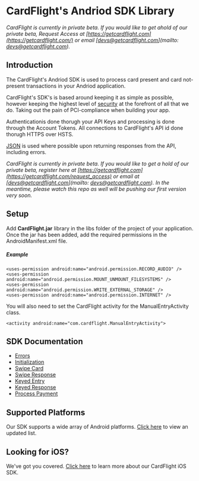 CardFlight's Andriod SDK Library
=================

*CardFlight is currently in private beta. If you would like to get ahold of our private beta, Request Access at [https://getcardflight.com](https://getcardflight.com/) or email [devs@getcardflight.com](mailto: devs@getcardflight.com).*

Introduction
------------

The CardFlight's Andriod SDK is used to process card present and card not-present transactions in your Andriod application.

CardFlight's SDK's is based around keeping it as simple as possible, however keeping the highest level of [security](https://developers.getcardflight.com/help/security) at the forefront of all that we do. Taking out the pain of PCI-compliance when building your app.

Authenticationis done thorugh your API Keys and processing is done through the Account Tokens. All connections to CardFlight's API id done thorugh HTTPS over HSTS.

[JSON](http://www.json.org) is used where possible upon returning responses from the API, including errors.

*CardFlight is currently in private beta. If you would like to get a hold of our private beta, register here at [https://getcardflight.com](https://getcardflight.com/request_access) or email at [devs@getcardflight.com](mailto: devs@getcardflight.com). In the meantime, please watch this repo as well will be pushing our first version very soon.*


Setup
----------

Add **CardFlight.jar** library in the libs folder of the project of your application. Once the jar has been added, add the required permissions in the AndroidManifest.xml file.

##### Example

```
<uses-permission android:name="android.permission.RECORD_AUDIO" />
<uses-permission android:name="android.permission.MOUNT_UNMOUNT_FILESYSTEMS" />
<uses-permission android:name="android.permission.WRITE_EXTERNAL_STORAGE" />
<uses-permission android:name="android.permission.INTERNET" />
```

You will also need to set the CardFlight activity for the ManualEntryActivity class.

```
<activity android:name="com.cardflight.ManualEntryActivity">
```

SDK Documentation
--------------

- [Errors](https://developers.getcardflight.com/docs/api/android#errors)
- [Initialization](https://developers.getcardflight.com/docs/api/android#initialization)
- [Swipe Card](https://developers.getcardflight.com/docs/api/android#swipe_card)
- [Swipe Response](https://developers.getcardflight.com/docs/api/android#swipe_card_response)
- [Keyed Entry](https://developers.getcardflight.com/docs/api/android#keyed_entry)
- [Keyed Response](https://developers.getcardflight.com/docs/api/android#keyed_response)
- [Process Payment](https://developers.getcardflight.com/docs/api/android#process_payment)


Supported Platforms
-----------------------

Our SDK supports a wide array of Android platforms. [Click here](https://developers.getcardflight.com/docs/android) to view an updated list.


Looking for iOS?
-----------------

We've got you covered. [Click here](https://github.com/CardFlight/cardflight-ios) to learn more about our CardFlight iOS SDK.

